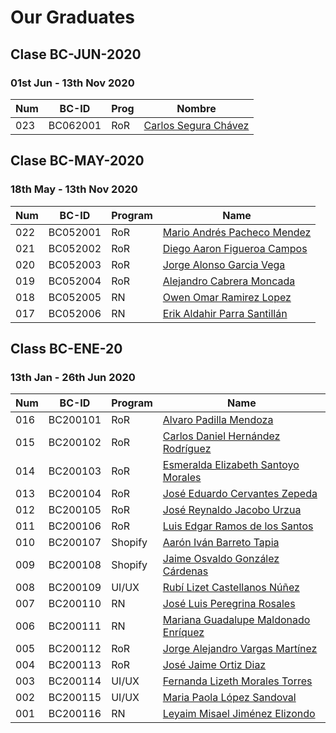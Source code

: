 # Our Graduates

## Clase BC-JUN-2020
### 01st Jun - 13th Nov 2020

| Num |  BC-ID | Prog | Nombre | 
| --- | --- | --- | --- |
| 023  | BC062001 | RoR | [Carlos Segura Chávez](class/bc-jun-20/BC062001.pdf) |

## Clase BC-MAY-2020
### 18th May - 13th Nov 2020

| Num | BC-ID | Program | Name | 
| --- | --- | --- | --- |
| 022  | BC052001 | RoR | [Mario Andrés Pacheco Mendez](class/bc-may-20/BC052001.pdf) |
| 021  | BC052002 | RoR | [Diego Aaron Figueroa Campos](class/bc-may-20/BC052002.pdf) | 
| 020  | BC052003 | RoR | [Jorge Alonso Garcia Vega](class/bc-may-20/BC052003.pdf) | 
| 019  | BC052004 | RoR | [Alejandro Cabrera Moncada](class/bc-may-20/BC052004.pdf) | 
| 018  | BC052005 | RN | [Owen Omar Ramirez Lopez](class/bc-may-20/BC052005.pdf) |
| 017  | BC052006 | RN | [Erik Aldahir Parra Santillán](class/bc-may-20/BC052006.pdf) |

## Class BC-ENE-20
### 13th Jan - 26th Jun 2020

Num | BC-ID | Program | Name 
--- | --- | --- | ---
016 | BC200101 | RoR |	[Alvaro Padilla Mendoza](class/bc-ene-20/BC200101.pdf)
015 | BC200102 | RoR	|	[Carlos Daniel Hernández Rodríguez](class/bc-ene-20/BC200102.pdf)
014 | BC200103 | RoR	|	[Esmeralda Elizabeth Santoyo Morales](class/bc-ene-20/BC200103.pdf)
013 | BC200104 | RoR	|	[José Eduardo Cervantes Zepeda](class/bc-ene-20/BC200104.pdf)
012 | BC200105 | RoR	|	[José Reynaldo Jacobo Urzua](class/bc-ene-20/BC200105.pdf)
011 | BC200106 | RoR	|	[Luis Edgar Ramos de los Santos](class/bc-ene-20/BC200106.pdf)
010 | BC200107 | Shopify	|	[Aarón Iván Barreto Tapia](class/bc-ene-20/BC200107.pdf)
009 | BC200108 | Shopify	|	[Jaime Osvaldo González Cárdenas](class/bc-ene-20/BC200108.pdf)
008 | BC200109 | UI/UX	|	[Rubí Lizet Castellanos Núñez](class/bc-ene-20/BC200109.pdf)
007 | BC200110 | RN	|	[José Luis Peregrina Rosales](class/bc-ene-20/BC200110.pdf)
006 | BC200111 | RN	|	[Mariana Guadalupe Maldonado Enríquez](class/bc-ene-20/BC200111.pdf)
005 | BC200112 | RoR	|	[Jorge Alejandro Vargas Martínez](class/bc-ene-20/BC200112.pdf)
004 | BC200113 | RoR	|	[José Jaime Ortiz Diaz](class/bc-ene-20/BC200113.pdf)
003 | BC200114 | UI/UX	|	[Fernanda Lizeth Morales Torres](class/bc-ene-20/BC200114.pdf)
002 | BC200115 | UI/UX	|	[Maria Paola López Sandoval](class/bc-ene-20/BC200115.pdf)
001 | BC200116 | RN	|	[Leyaim Misael Jiménez Elizondo](class/bc-ene-20/BC200116.pdf)


